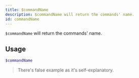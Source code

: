 ```yaml
---
title: $commandName
description: $commandName will return the commands' name.
id: commandName
---
```


`$commandName` will return the commands' name.

## Usage

```php
$commandName
```

> There's false example as it's self-explanatory.